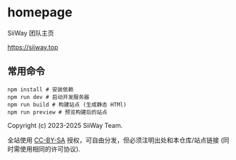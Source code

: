 # homepage

SiiWay 团队主页

https://siiway.top

## 常用命令

```shell
npm install # 安装依赖
npm run dev # 启动开发服务器
npm run build # 构建站点 (生成静态 HTMl)
npm run preview # 预览构建后的站点
```

Copyright (c) 2023-2025 SiiWay Team.

全站使用 [CC-BY-SA](https://creativecommons.org/licenses/by-sa/4.0/deed.zh-hans) 授权，可自由分发，但必须注明出处和本仓库/站点链接 (同时需使用相同的许可协议).
